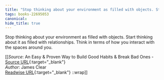 ```yaml
---
title: "Stop thinking about your environment as filled with objects. Start ..."
tags: books-22695053
canonical: 
hide_title: true
---
```


Stop thinking about your environment as filled with objects. Start thinking about it as filled with relationships. Think in terms of how you interact with the spaces around you.


[[_Source_: An Easy & Proven Way to Build Good Habits & Break Bad Ones - [Source URL](){:target="_blank"}<br>
_Author_: James Clear<br>
[Readwise URL](https://readwise.io/open/446271373){:target="_blank"}
::wrap]]
